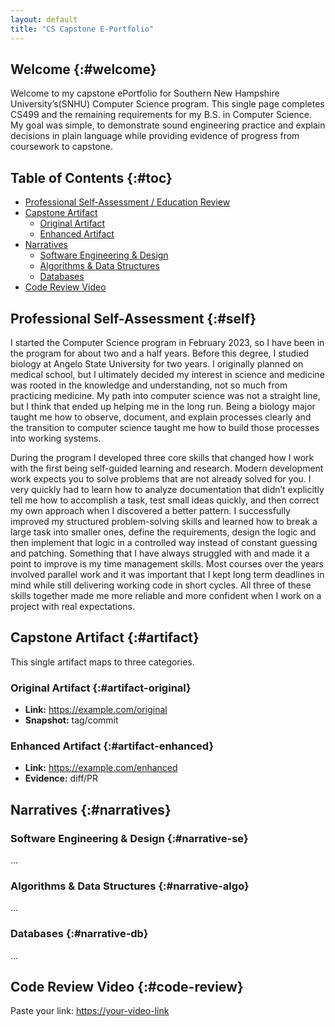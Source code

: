 ```yaml
---
layout: default
title: "CS Capstone E-Portfolio"
---
```


## Welcome {:#welcome}
Welcome to my capstone ePortfolio for Southern New Hampshire University’s(SNHU) Computer Science program. This single page completes CS499 and the remaining requirements for my B.S. in Computer Science. My goal was simple, to demonstrate sound engineering practice and explain decisions in plain language while providing evidence of progress from coursework to capstone.


## Table of Contents {:#toc}
- [Professional Self-Assessment / Education Review](#self)
- [Capstone Artifact](#artifact)
  - [Original Artifact](#artifact-original)
  - [Enhanced Artifact](#artifact-enhanced)
- [Narratives](#narratives)
  - [Software Engineering & Design](#narrative-se)
  - [Algorithms & Data Structures](#narrative-algo)
  - [Databases](#narrative-db)
- [Code Review Video](#code-review)

## Professional Self-Assessment {:#self}
I started the Computer Science program in February 2023, so I have been in the program for about two and a half years. Before this degree, I studied biology at Angelo State University for two years. I originally planned on medical school, but I ultimately decided my interest in science and medicine was rooted in the knowledge and understanding, not so much from practicing medicine. My path into computer science was not a straight line, but I think that ended up helping me in the long run. Being a biology major taught me how to observe, document, and explain processes clearly and the transition to computer science taught me how to build those processes into working systems.

During the program I developed three core skills that changed how I work with the first being self-guided learning and research. Modern development work expects you to solve problems that are not already solved for you. I very quickly had to learn how to analyze documentation that didn’t explicitly tell me how to accomplish a task, test small ideas quickly, and then correct my own approach when I discovered a better pattern. I successfully improved my structured problem-solving skills and learned how to break a large task into smaller ones, define the requirements, design the logic and then implement that logic in a controlled way instead of constant guessing and patching. Something that I have always struggled with and made it a point to improve is my time management skills. Most courses over the years involved parallel work and it was important that I kept long term deadlines in mind while still delivering working code in short cycles. All three of these skills together made me more reliable and more confident when I work on a project with real expectations.

## Capstone Artifact {:#artifact}
This single artifact maps to three categories.

### Original Artifact {:#artifact-original}
- **Link:** <https://example.com/original>
- **Snapshot:** tag/commit

### Enhanced Artifact {:#artifact-enhanced}
- **Link:** <https://example.com/enhanced>
- **Evidence:** diff/PR

## Narratives {:#narratives}
### Software Engineering & Design {:#narrative-se}
…

### Algorithms & Data Structures {:#narrative-algo}
…

### Databases {:#narrative-db}
…

## Code Review Video {:#code-review}
Paste your link: <https://your-video-link>
